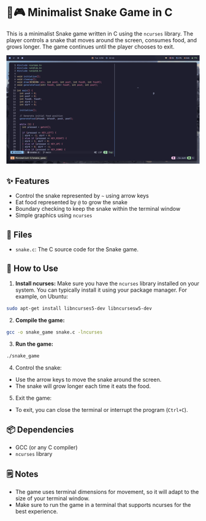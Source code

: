 # 🐍🎮 Minimalist Snake Game in C

This is a minimalist Snake game written in C using the `ncurses` library. The player controls a snake that moves around the screen, consumes food, and grows longer. The game continues until the player chooses to exit.

![chat_server](/screenshots/snake_game.png)

## ✨ Features

- Control the snake represented by `~` using arrow keys
- Eat food represented by `@` to grow the snake
- Boundary checking to keep the snake within the terminal window
- Simple graphics using `ncurses`

## 📂 Files

- `snake.c`: The C source code for the Snake game.

## 🚀 How to Use

1. **Install ncurses:** Make sure you have the `ncurses` library installed on your system. You can typically install it using your package manager. For example, on Ubuntu:

```bash
sudo apt-get install libncurses5-dev libncursesw5-dev
```

2. **Compile the game:**

```bash
gcc -o snake_game snake.c -lncurses
```

3. **Run the game:**

```bash
./snake_game
```

4. Control the snake:
- Use the arrow keys to move the snake around the screen.
- The snake will grow longer each time it eats the food.

5. Exit the game:
- To exit, you can close the terminal or interrupt the program (`Ctrl+C`).

## 📦 Dependencies

- GCC (or any C compiler)
- `ncurses` library

## 🗒️ Notes

- The game uses terminal dimensions for movement, so it will adapt to the size of your terminal window.
- Make sure to run the game in a terminal that supports ncurses for the best experience.
